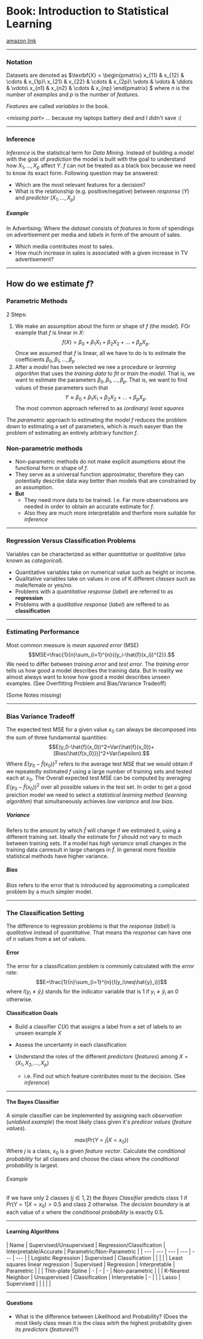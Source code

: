 # Book: Introduction to Statistical Learning
[amazon link](https://www.amazon.de/Introduction-Statistical-Learning-Applications-Statistics/dp/1461471370)

---
### Notation
Datasets are denoted as $\textbf{X} = \begin{pmatrix}
x_{11} & x_{12} & \cdots & x_{1p}\\
x_{21} & x_{22} & \cdots & x_{2p}\\
\vdots & \vdots & \ddots & \vdots\\
x_{n1} & x_{n2} & \cdots & x_{np}
\end{pmatrix}
$ where $n$ is the number of *examples* and $p$ is the number of *features*.

*Features* are called *variables* in the book.


*\<missing part\>* ... because my laptops battery died and I didn't save :(

---

### Inference

*Inference* is the statistical term for *Data Mining*.
Instead of building a *model* with the goal of *prediction* the model is built with the goal to understand how $X_1, ..., X_p$ affect $Y$.
*f* can not be treated as a black box because we need to know its exact form.
Following question may be answered:
- Which are the most relevant features for a decision?
- What is the relationship (e.g. positive/negative) between *response* ($Y$) and *predictor* ($X_1, ..., X_p$)

##### Example
In Advertising: Where the *dataset* consists of *features* in form of spendings on advertisement per media and *labels* in form of the amount of sales.
-  Which media contributes most to sales.
- How much increase in sales is associated with a given increase in TV advertisement?
---
## How do we estimate $f$?

### Parametric Methods
2 Steps:
  1. We make an assumption about the form or shape of $f$ (the *model*). FOr example that $f$ is linear in $X$: $$f(X)=\beta_0+\beta_1X_1+\beta_2X_2+\ldots+\beta_pX_p.$$Once we assumed that $f$ is linear, all we have to do is to estimate the coefficients $\beta_0, \beta_1, \ldots, \beta_p$
  2. After a *model* has been selected we nee a procedure or *learning algorithm* that uses the *training data* to *fit* or *train* the *model*. That is, we want to estimate the parameters $\beta_0, \beta_1, \ldots, \beta_p$. That is, we want to find values of these parameters such that $$Y\approx \beta_0+\beta_1X_1+\beta_2X_2+\ldots+\beta_pX_p.$$The most common approach referred to as *(ordinary) least squares*

The *parametric* approach to estimating the *model* $f$ reduces the problem down to estimating a set of parameters, which is much easyer than the problem of estimating an entirely arbitrary function $f$.

### Non-parametric methods

- Non-parametric methods do not make explicit asumptions about the functional form or shape of $f$.
- They serve as a universal function approximator, therefore they can potentially describe data way better than models that are constrained by an assumption.
- **But**
	- They need more data to be trained. I.e. Far more observations are needed in order to obtain an accurate estimate for $f$.
	- Also they are much more interpretable and therfore more suitable for *inference*

---
### Regression Versus Classification Problems

Variables can be characterized as either *quantitative* or *qualitative* (also known as *categorical*).
- Quantitative variables take on numerical value such as height or income.
- Qualitative variables take on values in one of K different *classes* such as male/female or yes/no.
- Problems with a *quantitative response* (*label*) are referred to as **regression**
- Problems with a *qualitative response* (*label*) are reffered to as **classification**

---
### Estimating Performance
Most common measure is *mean squared error* (MSE) $$MSE=\frac{1}{n}\sum_{i=1}^{n}{(y_i-\hat{f}(x_i))^{2}}.$$We need to differ between *training error* and *test error*. The *training error* tells us how good a model describes the training data. But In reality we almost always want to know how good a model describes unseen examples. (See Overfitting Problem and Bias/Variance Tradeoff)

(Some Notes missing)

---
### Bias Variance Tradeoff
The expected test MSE for a given value $x_0$ can always be decomposed into the sum of three fundamental quantities: $$E(y_0-\hat{f}(x_0))^2=Var(\hat{f}(x_0))+[Bias(\hat{f(x_0)})]^2+Var(\epsilon).$$Where $E(y_0-\hat{f}(x_0))^2$ refers to the average test MSE that we would obtain if we repeatedly estimated $f$ using a large number of training sets and tested each at $x_0$.
The Overall expected test MSE can be computed by averaging $E(y_0-\hat{f}(x_0))^2$ over all possible values in the test set.
In order to get a good preiction model we need to select a *statistical learning method* (*learning algorithm*) that simultaneously achieves *low variance* and *low bias*.

##### Variance
Refers to the amount by which $\hat{f}$ will change if we estimated it, using a different training set.
Ideally the estimate for $f$ should not vary to much between training sets.
If a model has *high variance* small changes in the training data canresult in large changes in $\hat{f}$.
In general more flexible statistical methods have higher variance.

##### Bias
*Bias* refers to the error that is introduced by approximating a complicated problem by a much simpler model.

---
### The Classification Setting

The difference to regression problems is that the _response_ (_label_) is _qualitative_ instead of _quantitative_. That means the _response_ can have one of _n_ values from a set of values.

#### Error

The error for a classification problem is commonly calculated with the _error rate_: $$E=\frac{1}{n}\sum_{i=1}^{n}{I(y_i\neq\hat{y}_i)}$$ where $I(y_i \neq \hat{y}_i)$ stands for the indicator variable that is 1 if $y_i \neq \hat{y}_i$ an 0 otherwise.

#### Classification Goals

- Build a classifier $C(X)$ that assigns a label from a set of labels to an unseen example $X$

- Assess the uncertainty in each classification

- Understand the roles of the different _predictors_ (_features_) among $X=(X_1, X_2, \ldots, X_p)$ 
	- i.e. Find out which feature contributes most to the decision. (See *inference*)

---

#### The Bayes Classifier

A simple classifier can be implemented by assigning each *observation* (*unlabled example*) the most likely class given it's *predicor values* (*feature values*).

$$max(Pr(Y=j|X=x_0))$$ Where $j$ is a class, $x_0$ is a given *feature vector*. Calculate the *conditional probability* for all classes and choose the class where the *conditional probability* is largest.


###### Example

If we have only 2 classes ($j\in{1,2}$) the *Bayes Classifier* predicts class $1$ if $Pr(Y=1|X=x_0) > 0.5$ and class $2$ otherwise.
The *decision boundary* is at each value of $x$ where the *conditional probability* is exactly $0.5$. 


































































---

#### Learning Algorithms
| Name | Supervised/Unsupervised | Regression/Classification | Interpretable/Accurate | Parametric/Non-Parametric |
| --- | --- | --- | --- | --- | --- |
| Logistic Regression | Supervised | Classification |  |   |   |
| Least squares linear regression | Supervised | Regression | Interpretable | Parametric |   |
| Thin-plate Spline | - | - | - | Non-parametric |   |
| K-Nearest Neighbor | Unsupervised | Classification | Interpretable | - |   |
| Lasso | Supervised |   |   |   |   |

---

#### Questions

- What is the difference between Likelihood and Probability? (Does the most likely class mean it is the class witrh the highest probability given its *predictors* (*features*)?)

